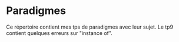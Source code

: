 # Paradigmes
Ce répertoire contient mes tps de paradigmes avec leur sujet. 
Le tp9 contient quelques erreurs sur "instance of".
